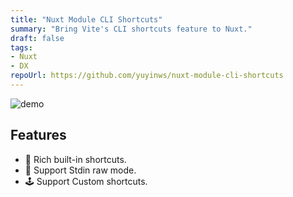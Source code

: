 ```yaml
---
title: "Nuxt Module CLI Shortcuts"
summary: "Bring Vite's CLI shortcuts feature to Nuxt."
draft: false
tags:
- Nuxt
- DX
repoUrl: https://github.com/yuyinws/nuxt-module-cli-shortcuts
---
```


![demo](https://cdn.jsdelivr.net/gh/yuyinws/static@master/2024/05/upgit_20240516_1715852704.gif)

## Features

<!-- Highlight some of the features your module provide here -->

- 🚠 Rich built-in shortcuts.
- 🔧 Support Stdin raw mode.
- 🕹️ Support Custom shortcuts.
